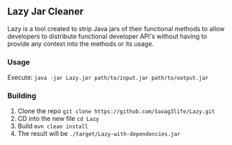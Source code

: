 ## Lazy Jar Cleaner
Lazy is a tool created to strip Java jars of their functional methods to allow developers to distribute functional developer API's without having to provide any context into the methods or its usage. 

### Usage
Execute: `java -jar Lazy.jar path/to/input.jar path/to/output.jar`

### Building

1. Clone the repo `git clone https://github.com/Savag3life/Lazy.git`
2. CD into the new file `cd Lazy`
3. Build `mvn clean install`
4. The result will be `./target/Lazy-with-dependencies.jar`